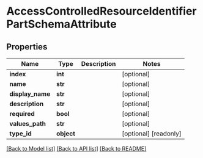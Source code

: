 # AccessControlledResourceIdentifierPartSchemaAttribute


## Properties
Name | Type | Description | Notes
------------ | ------------- | ------------- | -------------
**index** | **int** |  | [optional] 
**name** | **str** |  | [optional] 
**display_name** | **str** |  | [optional] 
**description** | **str** |  | [optional] 
**required** | **bool** |  | [optional] 
**values_path** | **str** |  | [optional] 
**type_id** | **object** |  | [optional] [readonly] 

[[Back to Model list]](../README.md#documentation-for-models) [[Back to API list]](../README.md#documentation-for-api-endpoints) [[Back to README]](../README.md)



